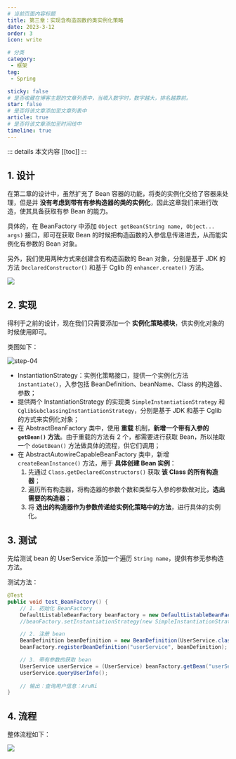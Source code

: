 ```yaml
---
# 当前页面内容标题
title: 第三章：实现含构造函数的类实例化策略
date: 2023-3-12
order: 3
icon: write

# 分类
category:
 - 框架
tag:
 - Spring

sticky: false
# 是否收藏在博客主题的文章列表中，当填入数字时，数字越大，排名越靠前。
star: false
# 是否将该文章添加至文章列表中
article: true
# 是否将该文章添加至时间线中
timeline: true
---
```



::: details 本文内容
[[toc]]
:::


## 1. 设计

在第二章的设计中，虽然扩充了 Bean 容器的功能，将类的实例化交给了容器来处理，但是并 **没有考虑到带有有参构造器的类的实例化**，因此这章我们来进行改造，使其具备获取有参 Bean 的能力。

具体的，在 BeanFactory 中添加 `Object getBean(String name, Object... args)` 接口，即可在获取 Bean 的时候把构造函数的入参信息传递进去，从而能实例化有参数的 Bean 对象。

另外，我们使用两种方式来创建含有构造函数的 Bean 对象，分别是基于 JDK 的方法 `DeclaredConstructor()` 和基于 Cglib 的 `enhancer.create()` 方法。

![](https://run-notes.oss-cn-beijing.aliyuncs.com/notes/202303121546348.png)

## 2. 实现

得利于之前的设计，现在我们只需要添加一个 **实例化策略模块**，供实例化对象的时候使用即可。

类图如下：

![step-04](https://run-notes.oss-cn-beijing.aliyuncs.com/notes/202303121607263.png)

- InstantiationStrategy：实例化策略接口，提供一个实例化方法 `instantiate()`，入参包括 BeanDefinition、beanName、Class 的构造器、参数；
- 提供两个 InstantiationStrategy 的实现类 `SimpleInstantiationStrategy` 和 `CglibSubclassingInstantiationStrategy`，分别是基于 JDK 和基于 Cglib 的方式来实例化对象；
- 在 AbstractBeanFactory 类中，使用 **重载** 机制，**新增一个带有入参的 `getBean()` 方法**。由于重载的方法有 2 个，都需要进行获取 Bean，所以抽取一个 `doGetBean()` 方法做具体的流程，供它们调用；
- 在 AbstractAutowireCapableBeanFactory 类中，新增 `createBeanInstance()` 方法，用于 **具体创建 Bean 实例**：
    1. 先通过 `Class.getDeclaredConstructors()` 获取 **该 Class 的所有构造器**；
    2. 遍历所有构造器，将构造器的参数个数和类型与入参的参数做对比，**选出需要的构造器**；
    3. 将 **选出的构造器作为参数传递给实例化策略中的方法**，进行具体的实例化。

## 3. 测试

先给测试 bean 的 UserService 添加一个遍历 `String name`，提供有参无参构造方法。

测试方法：

```java
@Test
public void test_BeanFactory() {
    // 1. 初始化 BeanFactory
    DefaultListableBeanFactory beanFactory = new DefaultListableBeanFactory();
    //beanFactory.setInstantiationStrategy(new SimpleInstantiationStrategy());

    // 2. 注册 bean
    BeanDefinition beanDefinition = new BeanDefinition(UserService.class);
    beanFactory.registerBeanDefinition("userService", beanDefinition);

    // 3. 带有参数的获取 bean
    UserService userService = (UserService) beanFactory.getBean("userService", "AruNi");
    userService.queryUserInfo();
    
    // 输出：查询用户信息：AruNi
}
```

## 4. 流程

整体流程如下：

![](https://run-notes.oss-cn-beijing.aliyuncs.com/notes/202303121614494.png)

